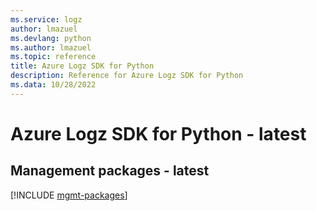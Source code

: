 ```yaml
---
ms.service: logz
author: lmazuel
ms.devlang: python
ms.author: lmazuel
ms.topic: reference
title: Azure Logz SDK for Python
description: Reference for Azure Logz SDK for Python
ms.data: 10/28/2022
---
```

# Azure Logz SDK for Python - latest

## Management packages - latest
[!INCLUDE [mgmt-packages](logz-mgmt-index.md)]